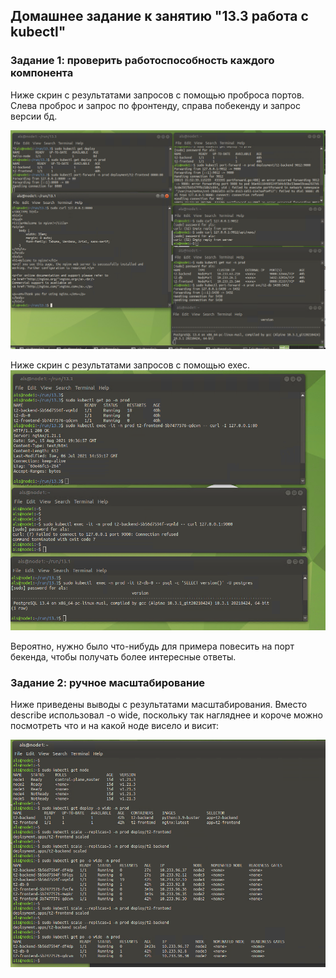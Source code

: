 ## Домашнее задание к занятию "13.3 работа с kubectl"  
  
### Задание 1: проверить работоспособность каждого компонента  
  
Ниже скрин с результатами запросов с помощью проброса портов. Слева проброс и запрос по фронтенду, справа побекенду и запрос версии бд.  
  
![13.3_task1a_port-forward.png](https://github.com/alsxs/devops_dz/blob/main/devkub/13.3/13.3_task1a_port-forward.png)    
  
Ниже скрин с результатами запросов с помощью exec.  
![13.3_task1_exec.png](https://github.com/alsxs/devops_dz/blob/main/devkub/13.3/13.3_task1_exec.png)  

Вероятно, нужно было что-нибудь для примера повесить на порт бекенда, чтобы получать более интересные ответы.
  
  
### Задание 2: ручное масштабирование  
    
Ниже приведены выводы с результатами масштабирования. Вместо describe использовал -o wide, поскольку так нагляднее и короче можно посмотреть что и на какой ноде висело и висит:  
  
![13.3_task2_replicas.png](https://github.com/alsxs/devops_dz/blob/main/devkub/13.3/13.3_task2_replicas.png)  
  
  